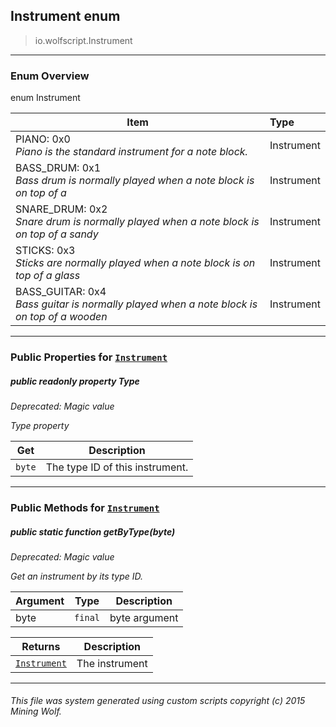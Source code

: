 ## Instrument __enum__

>io.wolfscript.Instrument

---

### Enum Overview

enum Instrument

Item | Type   
--- | :--- 
PIANO: 0x0<br> _Piano is the standard instrument for a note block._ | Instrument
BASS_DRUM: 0x1<br> _Bass drum is normally played when a note block is on top of a_ | Instrument
SNARE_DRUM: 0x2<br> _Snare drum is normally played when a note block is on top of a sandy_ | Instrument
STICKS: 0x3<br> _Sticks are normally played when a note block is on top of a glass_ | Instrument
BASS_GUITAR: 0x4<br> _Bass guitar is normally played when a note block is on top of a wooden_ | Instrument



---


### Public Properties for [`Instrument`](Instrument.md)

##### <a id='type'></a>public  readonly property __Type__
_Deprecated: Magic value_

_Type property_

Get | Description
--- | --- 
`byte` | The type ID of this instrument.



---

### Public Methods for [`Instrument`](Instrument.md)

##### <a id='getbytype'></a>public static function __getByType__(byte)
_Deprecated: Magic value_

_Get an instrument by its type ID._

Argument | Type | Description  
--- | --- | --- 
byte | `final` | byte argument

Returns | Description
--- | --- 
[`Instrument`](Instrument.md) | The instrument


---


###### This file was system generated using custom scripts copyright (c) 2015 Mining Wolf.
	

